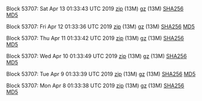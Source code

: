 Block 53707: Sat Apr 13 01:33:43 UTC 2019 [zip](https://files.01coin.io/testnet/2019-04-13/bootstrap.dat.zip) (13M) [gz](https://files.01coin.io/testnet/2019-04-13/bootstrap.dat.tar.gz) (13M) [SHA256](https://files.01coin.io/testnet/2019-04-13/sha256.txt) [MD5](https://files.01coin.io/testnet/2019-04-13/md5.txt)

Block 53707: Fri Apr 12 01:33:36 UTC 2019 [zip](https://files.01coin.io/testnet/2019-04-12/bootstrap.dat.zip) (13M) [gz](https://files.01coin.io/testnet/2019-04-12/bootstrap.dat.tar.gz) (13M) [SHA256](https://files.01coin.io/testnet/2019-04-12/sha256.txt) [MD5](https://files.01coin.io/testnet/2019-04-12/md5.txt)

Block 53707: Thu Apr 11 01:33:42 UTC 2019 [zip](https://files.01coin.io/testnet/2019-04-11/bootstrap.dat.zip) (13M) [gz](https://files.01coin.io/testnet/2019-04-11/bootstrap.dat.tar.gz) (13M) [SHA256](https://files.01coin.io/testnet/2019-04-11/sha256.txt) [MD5](https://files.01coin.io/testnet/2019-04-11/md5.txt)

Block 53707: Wed Apr 10 01:33:49 UTC 2019 [zip](https://files.01coin.io/testnet/2019-04-10/bootstrap.dat.zip) (13M) [gz](https://files.01coin.io/testnet/2019-04-10/bootstrap.dat.tar.gz) (13M) [SHA256](https://files.01coin.io/testnet/2019-04-10/sha256.txt) [MD5](https://files.01coin.io/testnet/2019-04-10/md5.txt)

Block 53707: Tue Apr  9 01:33:39 UTC 2019 [zip](https://files.01coin.io/testnet/2019-04-09/bootstrap.dat.zip) (13M) [gz](https://files.01coin.io/testnet/2019-04-09/bootstrap.dat.tar.gz) (13M) [SHA256](https://files.01coin.io/testnet/2019-04-09/sha256.txt) [MD5](https://files.01coin.io/testnet/2019-04-09/md5.txt)

Block 53707: Mon Apr  8 01:33:38 UTC 2019 [zip](https://files.01coin.io/testnet/2019-04-08/bootstrap.dat.zip) (13M) [gz](https://files.01coin.io/testnet/2019-04-08/bootstrap.dat.tar.gz) (13M) [SHA256](https://files.01coin.io/testnet/2019-04-08/sha256.txt) [MD5](https://files.01coin.io/testnet/2019-04-08/md5.txt)
